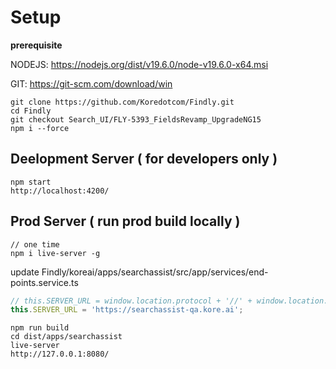 # Setup

**prerequisite**

NODEJS: https://nodejs.org/dist/v19.6.0/node-v19.6.0-x64.msi

GIT: https://git-scm.com/download/win

```
git clone https://github.com/Koredotcom/Findly.git
cd Findly
git checkout Search_UI/FLY-5393_FieldsRevamp_UpgradeNG15
npm i --force
```

## Deelopment Server ( for developers only )

```
npm start
http://localhost:4200/
```

## Prod Server ( run prod build locally )

```
// one time
npm i live-server -g
```

update Findly/koreai/apps/searchassist/src/app/services/end-points.service.ts

```javascript
// this.SERVER_URL = window.location.protocol + '//' + window.location.host;
this.SERVER_URL = 'https://searchassist-qa.kore.ai';
```

```
npm run build
cd dist/apps/searchassist
live-server
http://127.0.0.1:8080/
```
